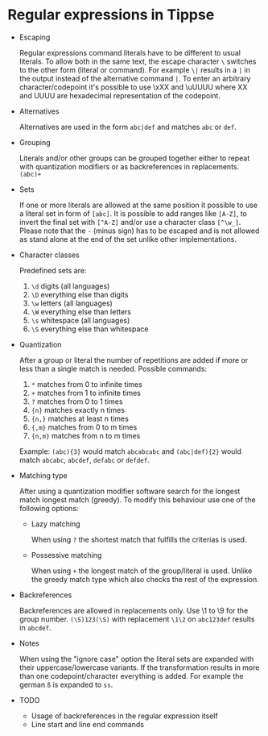 Regular expressions in Tippse
=============================

* Escaping

  Regular expressions command literals have to be different to usual literals. To allow both in the same text, the escape character `\` switches to the other form (literal or command). For example `\|` results in a `|` in the output instead of the alternative command `|`. To enter an arbitrary character/codepoint it's possible to use \xXX and \uUUUU where XX and UUUU are hexadecimal representation of the codepoint.

* Alternatives

  Alternatives are used in the form `abc|def` and matches `abc` or `def`.

* Grouping

  Literals and/or other groups can be grouped together either to repeat with quantization modifiers or as backreferences in replacements. `(abc)+`

* Sets

  If one or more literals are allowed at the same position it possible to use a literal set in form of `[abc]`. It is possible to add ranges like `[A-Z]`, to invert the final set with `[^A-Z]` and/or use a character class `[^\w_]`. Please note that the `-` (minus sign) has to be escaped and is not allowed as stand alone at the end of the set unlike other implementations.

* Character classes

  Predefined sets are:

  1. `\d` digits (all languages)
  2. `\D` everything else than digits
  3. `\w` letters (all languages)
  4. `\W` everything else than letters
  5. `\s` whitespace (all languages)
  6. `\S` everything else than whitespace

* Quantization

  After a group or literal the number of repetitions are added if more or less than a single match is needed. Possible commands:

  1. `*` matches from 0 to infinite times
  2. `+` matches from 1 to infinite times
  3. `?` matches from 0 to 1 times
  4. `{n}` matches exactly n times
  5. `{n,}` matches at least n times
  6. `{,m}` matches from 0 to m times
  7. `{n,m}` matches from n to m times

  Example: `(abc){3}` would match `abcabcabc` and `(abc|def){2}` would match `abcabc`, `abcdef`, `defabc` or `defdef`.

* Matching type

  After using a quantization modifier software search for the longest match longest match (greedy). To modify this behaviour use one of the following options:

  * Lazy matching

    When using `?` the shortest match that fulfills the criterias is used.

  * Possessive matching

    When using `+` the longest match of the group/literal is used. Unlike the greedy match type which also checks the rest of the expression.

* Backreferences

  Backreferences are allowed in replacements only. Use \1 to \9 for the group number. `(\S)123(\S)` with replacement `\1\2` on `abc123def` results in `abcdef`.

* Notes

  When using the "ignore case" option the literal sets are expanded with their uppercase/lowercase variants. If the transformation results in more than one codepoint/character everything is added. For example the german `ß` is expanded to `ss`.

* TODO

  * Usage of backreferences in the regular expression itself
  * Line start and line end commands
